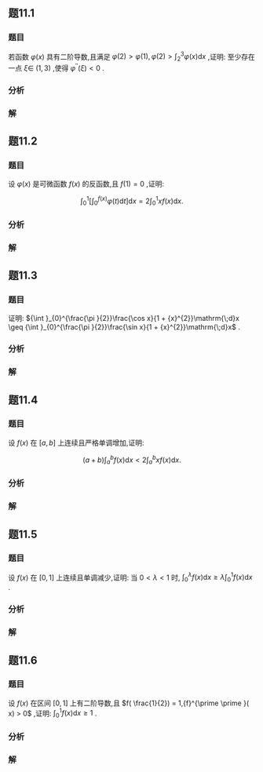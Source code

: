 

## 题11.1
### 题目
若函数 $\varphi ( x)$ 具有二阶导数,且满足 $\varphi ( 2)  > \varphi ( 1) ,\varphi ( 2)  > {\int }_{2}^{3}\varphi ( x) \mathrm{d}x$ ,证明: 至少存在一点 $\xi  \in$  $( {1,3})$ ,使得 ${\varphi }^{\prime \prime }( \xi )  < 0$ .
### 分析

### 解

## 题11.2
### 题目
设 $\varphi ( x)$ 是可微函数 $f( x)$ 的反函数,且 $f( 1)  = 0$ ,证明:

$$
{\int }_{0}^{1}\lbrack  {{\int }_{0}^{f( x) }\varphi ( t) \mathrm{d}t}\rbrack  \mathrm{d}x = 2{\int }_{0}^{1}{xf}( x) \mathrm{d}x.
$$
### 分析

### 解

## 题11.3
### 题目
证明: ${\int }_{0}^{\frac{\pi }{2}}\frac{\cos x}{1 + {x}^{2}}\mathrm{\;d}x \geq  {\int }_{0}^{\frac{\pi }{2}}\frac{\sin x}{1 + {x}^{2}}\mathrm{\;d}x$ .
### 分析

### 解

## 题11.4
### 题目
设 $f( x)$ 在 $\lbrack  {a, b}\rbrack$ 上连续且严格单调增加,证明:

$$
( {a + b}) {\int }_{a}^{b}f( x) \mathrm{d}x < 2{\int }_{a}^{b}{xf}( x) \mathrm{d}x.
$$
### 分析

### 解

## 题11.5
### 题目
设 $f( x)$ 在 $\lbrack  {0,1}\rbrack$ 上连续且单调减少,证明: 当 $0 < \lambda  < 1$ 时, ${\int }_{0}^{\lambda }f( x) \mathrm{d}x \geq  \lambda {\int }_{0}^{1}f( x) \mathrm{d}x$ .
### 分析

### 解

## 题11.6
### 题目
设 $f( x)$ 在区间 $\lbrack  {0,1}\rbrack$ 上有二阶导数,且 $f( \frac{1}{2})  = 1,{f}^{\prime \prime }( x)  > 0$ ,证明: ${\int }_{0}^{1}f( x) \mathrm{d}x \geq  1$ .
### 分析

### 解
